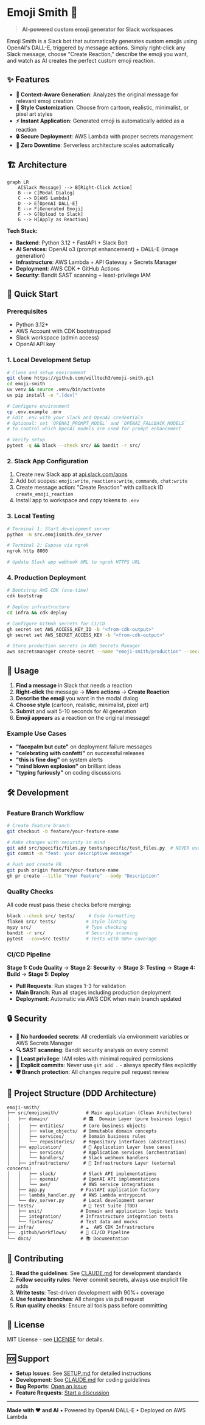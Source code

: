 # Emoji Smith 🎨

> **AI-powered custom emoji generator for Slack workspaces**

Emoji Smith is a Slack bot that automatically generates custom emojis using OpenAI's DALL-E, triggered by message actions. Simply right-click any Slack message, choose "Create Reaction," describe the emoji you want, and watch as AI creates the perfect custom emoji reaction.

## ✨ Features

- **🎯 Context-Aware Generation**: Analyzes the original message for relevant emoji creation
- **🎨 Style Customization**: Choose from cartoon, realistic, minimalist, or pixel art styles
- **⚡ Instant Application**: Generated emoji is automatically added as a reaction
- **🔒 Secure Deployment**: AWS Lambda with proper secrets management
- **🚀 Zero Downtime**: Serverless architecture scales automatically

## 🏗️ Architecture

```mermaid
graph LR
    A[Slack Message] --> B[Right-Click Action]
    B --> C[Modal Dialog]
    C --> D[AWS Lambda]
    D --> E[OpenAI DALL-E]
    E --> F[Generated Emoji]
    F --> G[Upload to Slack]
    G --> H[Apply as Reaction]
```

**Tech Stack:**
- **Backend**: Python 3.12 + FastAPI + Slack Bolt
- **AI Services**: OpenAI o3 (prompt enhancement) + DALL-E (image generation)
- **Infrastructure**: AWS Lambda + API Gateway + Secrets Manager
- **Deployment**: AWS CDK + GitHub Actions
- **Security**: Bandit SAST scanning + least-privilege IAM

## 🚀 Quick Start

### Prerequisites

- Python 3.12+
- AWS Account with CDK bootstrapped
- Slack workspace (admin access)
- OpenAI API key

### 1. Local Development Setup

```bash
# Clone and setup environment
git clone https://github.com/willtech3/emoji-smith.git
cd emoji-smith
uv venv && source .venv/bin/activate
uv pip install -e ".[dev]"

# Configure environment
cp .env.example .env
# Edit .env with your Slack and OpenAI credentials
# Optional: set `OPENAI_PROMPT_MODEL` and `OPENAI_FALLBACK_MODELS`
# to control which OpenAI models are used for prompt enhancement

# Verify setup
pytest -q && black --check src/ && bandit -r src/
```

### 2. Slack App Configuration

1. Create new Slack app at [api.slack.com/apps](https://api.slack.com/apps)
2. Add bot scopes: `emoji:write`, `reactions:write`, `commands`, `chat:write`
3. Create message action: "Create Reaction" with callback ID `create_emoji_reaction`
4. Install app to workspace and copy tokens to `.env`

### 3. Local Testing

```bash
# Terminal 1: Start development server
python -m src.emojismith.dev_server

# Terminal 2: Expose via ngrok
ngrok http 8000

# Update Slack app webhook URL to ngrok HTTPS URL
```

### 4. Production Deployment

```bash
# Bootstrap AWS CDK (one-time)
cdk bootstrap

# Deploy infrastructure
cd infra && cdk deploy

# Configure GitHub secrets for CI/CD
gh secret set AWS_ACCESS_KEY_ID -b "<from-cdk-output>"
gh secret set AWS_SECRET_ACCESS_KEY -b "<from-cdk-output>"

# Store production secrets in AWS Secrets Manager
aws secretsmanager create-secret --name "emoji-smith/production" --secret-string '{...}'
```

## 📖 Usage

1. **Find a message** in Slack that needs a reaction
2. **Right-click** the message → **More actions** → **Create Reaction**
3. **Describe the emoji** you want in the modal dialog
4. **Choose style** (cartoon, realistic, minimalist, pixel art)
5. **Submit** and wait 5-10 seconds for AI generation
6. **Emoji appears** as a reaction on the original message!

### Example Use Cases

- **"facepalm but cute"** on deployment failure messages
- **"celebrating with confetti"** on successful releases  
- **"this is fine dog"** on system alerts
- **"mind blown explosion"** on brilliant ideas
- **"typing furiously"** on coding discussions

## 🛠️ Development

### Feature Branch Workflow

```bash
# Create feature branch
git checkout -b feature/your-feature-name

# Make changes with security in mind
git add src/specific/files.py tests/specific/test_files.py  # NEVER use 'git add .'
git commit -m "feat: your descriptive message"

# Push and create PR
git push origin feature/your-feature-name
gh pr create --title "Your Feature" --body "Description"
```

### Quality Checks

All code must pass these checks before merging:

```bash
black --check src/ tests/     # Code formatting
flake8 src/ tests/           # Style linting  
mypy src/                    # Type checking
bandit -r src/               # Security scanning
pytest --cov=src tests/      # Tests with 90%+ coverage
```

### CI/CD Pipeline

**Stage 1: Code Quality** → **Stage 2: Security** → **Stage 3: Testing** → **Stage 4: Build** → **Stage 5: Deploy**

- **Pull Requests**: Run stages 1-3 for validation
- **Main Branch**: Run all stages including production deployment
- **Deployment**: Automatic via AWS CDK when main branch updated

## 🔒 Security

- **🚫 No hardcoded secrets**: All credentials via environment variables or AWS Secrets Manager
- **🔍 SAST scanning**: Bandit security analysis on every commit
- **🔐 Least privilege**: IAM roles with minimal required permissions
- **📝 Explicit commits**: Never use `git add .` - always specify files explicitly
- **🛡️ Branch protection**: All changes require pull request review

## 📁 Project Structure (DDD Architecture)

```
emoji-smith/
├── src/emojismith/          # Main application (Clean Architecture)
│   ├── domain/             # 🏛️  Domain Layer (pure business logic)
│   │   ├── entities/       # Core business objects
│   │   ├── value_objects/  # Immutable domain concepts  
│   │   ├── services/       # Domain business rules
│   │   └── repositories/   # Repository interfaces (abstractions)
│   ├── application/        # 🎯 Application Layer (use cases)
│   │   ├── services/       # Application services (orchestration)
│   │   └── handlers/       # Slack webhook handlers
│   ├── infrastructure/     # 🔧 Infrastructure Layer (external concerns)
│   │   ├── slack/          # Slack API implementations
│   │   ├── openai/         # OpenAI API implementations
│   │   └── aws/            # AWS service integrations
│   ├── app.py             # FastAPI application factory
│   ├── lambda_handler.py   # AWS Lambda entrypoint
│   └── dev_server.py       # Local development server
├── tests/                  # 🧪 Test Suite (TDD)
│   ├── unit/              # Domain and application logic tests
│   ├── integration/       # Infrastructure integration tests
│   └── fixtures/          # Test data and mocks
├── infra/                 # ☁️  AWS CDK Infrastructure
├── .github/workflows/     # 🚀 CI/CD Pipeline
└── docs/                  # 📚 Documentation
```

## 🤝 Contributing

1. **Read the guidelines**: See [CLAUDE.md](./CLAUDE.md) for development standards
2. **Follow security rules**: Never commit secrets, always use explicit file adds
3. **Write tests**: Test-driven development with 90%+ coverage
4. **Use feature branches**: All changes via pull request
5. **Run quality checks**: Ensure all tools pass before committing

## 📄 License

MIT License - see [LICENSE](./LICENSE) for details.

## 🆘 Support

- **Setup Issues**: See [SETUP.md](./SETUP.md) for detailed instructions
- **Development**: See [CLAUDE.md](./CLAUDE.md) for coding guidelines  
- **Bug Reports**: [Open an issue](https://github.com/willtech3/emoji-smith/issues)
- **Feature Requests**: [Start a discussion](https://github.com/willtech3/emoji-smith/discussions)

---

**Made with ❤️ and AI** • Powered by OpenAI DALL-E • Deployed on AWS Lambda

